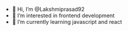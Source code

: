 - 👋 Hi, I’m @Lakshmiprasad92
- 👀 I’m interested in frontend development
- 🌱 I’m currently learning javascript and react

